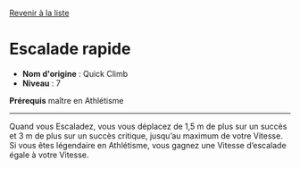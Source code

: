 [Revenir à la liste](list.md)

# Escalade rapide

 * **Nom d'origine** : Quick Climb
 * **Niveau** : 7


<p><strong>Prérequis</strong> maître en Athlétisme</p>
<hr>
<p>Quand vous Escaladez, vous vous déplacez de 1,5 m de plus sur un succès et 3 m de plus sur un succès critique, jusqu’au maximum de votre Vitesse. Si vous êtes légendaire en Athlétisme, vous gagnez une Vitesse d’escalade égale à votre Vitesse.</p>